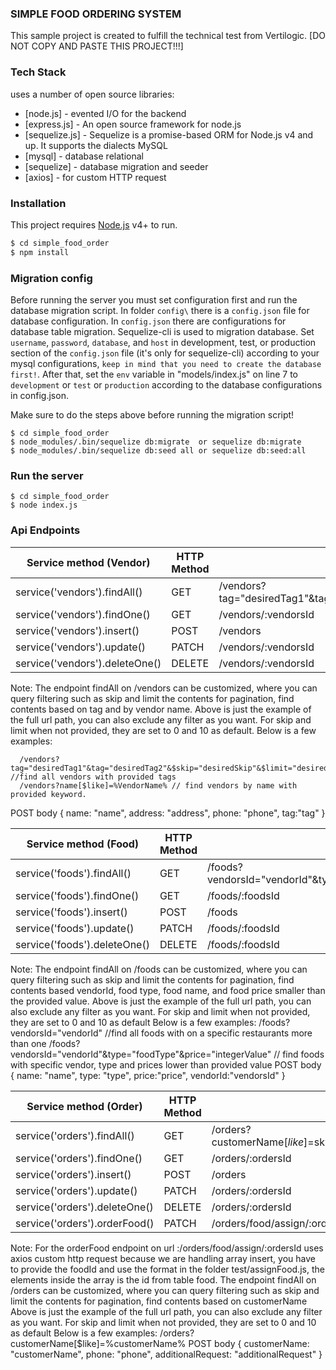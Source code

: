 ### SIMPLE FOOD ORDERING SYSTEM

This sample project is created to fulfill the technical test from Vertilogic. [DO NOT COPY AND PASTE THIS PROJECT!!!]

### Tech Stack

uses a number of open source libraries:

* [node.js]      - evented I/O for the backend
* [express.js]   - An open source framework for node.js
* [sequelize.js] - Sequelize is a promise-based ORM for Node.js v4 and up. It supports the dialects MySQL
* [mysql]        - database relational
* [sequelize]    - database migration and seeder
* [axios]        - for custom HTTP request

### Installation
This project requires [Node.js](https://nodejs.org/) v4+ to run.

```sh
$ cd simple_food_order
$ npm install
```
### Migration config

Before running the server you must set configuration first and run the database migration script. In folder `config\` there is a `config.json` file for database configuration. In `config.json` there are configurations for database table migration. Sequelize-cli is used to migration database. Set `username`, `password`, `database`, and `host` in development, test, or production section of the `config.json` file (it's only for sequelize-cli) according to your mysql configurations, `keep in mind that you need to create the database first!`. After that, set the `env` variable in "models/index.js" on line 7 to `development` or `test` or `production` according to the database configurations in config.json.

Make sure to do the steps above before running the migration script!

```shell
$ cd simple_food_order
$ node_modules/.bin/sequelize db:migrate  or sequelize db:migrate
$ node_modules/.bin/sequelize db:seed all or sequelize db:seed:all
```

### Run the server

```shell
$ cd simple_food_order
$ node index.js
```

### Api Endpoints
| Service method (Vendor)              | HTTP Method | Path      
| ---------------------------------    | ----------- | --------- 
| service('vendors').findAll()         | GET         | /vendors?tag="desiredTag1"&tag="desiredTag2"&name[$like]=%"vendorName"%&$skip="desiredSkip"&$limit="desiredLimit"
| service('vendors').findOne()         | GET         | /vendors/:vendorsId 
| service('vendors').insert()          | POST        | /vendors     
| service('vendors').update()          | PATCH       | /vendors/:vendorsId 
| service('vendors').deleteOne()       | DELETE      | /vendors/:vendorsId

Note: The endpoint findAll on /vendors can be customized, where you can query filtering such as skip and limit the contents for pagination, find contents based on tag and by vendor name.
      Above is just the example of the full url path, you can also exclude any filter as you want. For skip and limit when not provided, they are set to 0 and 10 as default.
      Below is a few examples:
      
      /vendors?tag="desiredTag1"&tag="desiredTag2"&$skip="desiredSkip"&$limit="desiredLimit" //find all vendors with provided tags
      /vendors?name[$like]=%VendorName% // find vendors by name with provided keyword. 
POST body { name: "name", address: "address", phone: "phone", tag:"tag" } 

| Service method (Food)              | HTTP Method | Path      
| ---------------------------------  | ----------- | --------- 
| service('foods').findAll()         | GET         | /foods?vendorsId="vendorId"&type="foodType"&price="integerValue"&name[$like]=%"foodName"%&$skip="desiredSkip"&$limit="desiredLimit"
| service('foods').findOne()         | GET         | /foods/:foodsId 
| service('foods').insert()          | POST        | /foods     
| service('foods').update()          | PATCH       | /foods/:foodsId 
| service('foods').deleteOne()       | DELETE      | /foods/:foodsId

Note: The endpoint findAll on /foods can be customized, where you can query filtering such as skip and limit the contents for pagination, find contents based vendorId, food type, food name, and 
      food price smaller than the provided value. Above is just the example of the full url path, you can also exclude any filter as you want.
      For skip and limit when not provided, they are set to 0 and 10 as default
      Below is a few examples:
      /foods?vendorsId="vendorId" //find all foods with on a specific restaurants more than one
      /foods?vendorsId="vendorId"&type="foodType"&price="integerValue" // find foods with specific vendor, type and prices lower than provided value
POST body { name: "name", type: "type", price:"price", vendorId:"vendorsId" } 

| Service method (Order)              | HTTP Method | Path      
| ---------------------------------   | ----------- | --------- 
| service('orders').findAll()         | GET         | /orders?customerName[$like]=%customerName%&$skip="desiredSkip"&$limit="desiredLimit"
| service('orders').findOne()         | GET         | /orders/:ordersId 
| service('orders').insert()          | POST        | /orders     
| service('orders').update()          | PATCH       | /orders/:ordersId 
| service('orders').deleteOne()       | DELETE      | /orders/:ordersId
| service('orders').orderFood()       | PATCH       | /orders/food/assign/:ordersId

Note: For the orderFood endpoint on url :/orders/food/assign/:ordersId uses axios custom http request because we are handling array insert, you have to provide the foodId and use the format 
      in the folder test/assignFood.js, the elements inside the array is the id from table food.
      The endpoint findAll on /orders can be customized, where you can query filtering such as skip and limit the contents for pagination, find contents based on customerName 
      Above is just the example of the full url path, you can also exclude any filter as you want. For skip and limit when not provided, they are set to 0 and 10 as default
      Below is a few examples:
      /orders?customerName[$like]=%customerName%
POST body { customerName: "customerName", phone: "phone", additionalRequest: "additionalRequest" }